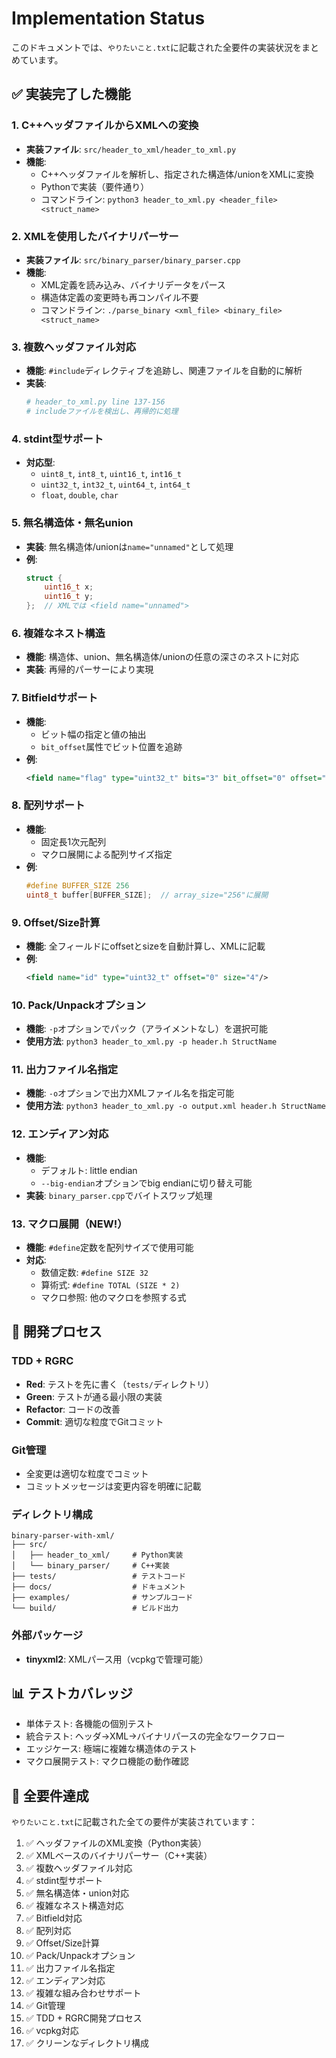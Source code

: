 # Implementation Status

このドキュメントでは、`やりたいこと.txt`に記載された全要件の実装状況をまとめています。

## ✅ 実装完了した機能

### 1. C++ヘッダファイルからXMLへの変換
- **実装ファイル**: `src/header_to_xml/header_to_xml.py`
- **機能**:
  - C++ヘッダファイルを解析し、指定された構造体/unionをXMLに変換
  - Pythonで実装（要件通り）
  - コマンドライン: `python3 header_to_xml.py <header_file> <struct_name>`

### 2. XMLを使用したバイナリパーサー
- **実装ファイル**: `src/binary_parser/binary_parser.cpp`
- **機能**:
  - XML定義を読み込み、バイナリデータをパース
  - 構造体定義の変更時も再コンパイル不要
  - コマンドライン: `./parse_binary <xml_file> <binary_file> <struct_name>`

### 3. 複数ヘッダファイル対応
- **機能**: `#include`ディレクティブを追跡し、関連ファイルを自動的に解析
- **実装**: 
  ```python
  # header_to_xml.py line 137-156
  # includeファイルを検出し、再帰的に処理
  ```

### 4. stdint型サポート
- **対応型**: 
  - `uint8_t`, `int8_t`, `uint16_t`, `int16_t`
  - `uint32_t`, `int32_t`, `uint64_t`, `int64_t`
  - `float`, `double`, `char`

### 5. 無名構造体・無名union
- **実装**: 無名構造体/unionは`name="unnamed"`として処理
- **例**:
  ```c
  struct {
      uint16_t x;
      uint16_t y;
  };  // XMLでは <field name="unnamed">
  ```

### 6. 複雑なネスト構造
- **機能**: 構造体、union、無名構造体/unionの任意の深さのネストに対応
- **実装**: 再帰的パーサーにより実現

### 7. Bitfieldサポート
- **機能**: 
  - ビット幅の指定と値の抽出
  - `bit_offset`属性でビット位置を追跡
- **例**:
  ```xml
  <field name="flag" type="uint32_t" bits="3" bit_offset="0" offset="0" size="4"/>
  ```

### 8. 配列サポート
- **機能**: 
  - 固定長1次元配列
  - マクロ展開による配列サイズ指定
- **例**:
  ```c
  #define BUFFER_SIZE 256
  uint8_t buffer[BUFFER_SIZE];  // array_size="256"に展開
  ```

### 9. Offset/Size計算
- **機能**: 全フィールドにoffsetとsizeを自動計算し、XMLに記載
- **例**:
  ```xml
  <field name="id" type="uint32_t" offset="0" size="4"/>
  ```

### 10. Pack/Unpackオプション
- **機能**: `-p`オプションでパック（アライメントなし）を選択可能
- **使用方法**: `python3 header_to_xml.py -p header.h StructName`

### 11. 出力ファイル名指定
- **機能**: `-o`オプションで出力XMLファイル名を指定可能
- **使用方法**: `python3 header_to_xml.py -o output.xml header.h StructName`

### 12. エンディアン対応
- **機能**: 
  - デフォルト: little endian
  - `--big-endian`オプションでbig endianに切り替え可能
- **実装**: `binary_parser.cpp`でバイトスワップ処理

### 13. マクロ展開（NEW!）
- **機能**: `#define`定数を配列サイズで使用可能
- **対応**:
  - 数値定数: `#define SIZE 32`
  - 算術式: `#define TOTAL (SIZE * 2)`
  - マクロ参照: 他のマクロを参照する式

## 🔧 開発プロセス

### TDD + RGRC
- **Red**: テストを先に書く（`tests/`ディレクトリ）
- **Green**: テストが通る最小限の実装
- **Refactor**: コードの改善
- **Commit**: 適切な粒度でGitコミット

### Git管理
- 全変更は適切な粒度でコミット
- コミットメッセージは変更内容を明確に記載

### ディレクトリ構成
```
binary-parser-with-xml/
├── src/
│   ├── header_to_xml/     # Python実装
│   └── binary_parser/     # C++実装
├── tests/                 # テストコード
├── docs/                  # ドキュメント
├── examples/              # サンプルコード
└── build/                 # ビルド出力
```

### 外部パッケージ
- **tinyxml2**: XMLパース用（vcpkgで管理可能）

## 📊 テストカバレッジ

- 単体テスト: 各機能の個別テスト
- 統合テスト: ヘッダ→XML→バイナリパースの完全なワークフロー
- エッジケース: 極端に複雑な構造体のテスト
- マクロ展開テスト: マクロ機能の動作確認

## 🎯 全要件達成

`やりたいこと.txt`に記載された全ての要件が実装されています：

1. ✅ ヘッダファイルのXML変換（Python実装）
2. ✅ XMLベースのバイナリパーサー（C++実装）
3. ✅ 複数ヘッダファイル対応
4. ✅ stdint型サポート
5. ✅ 無名構造体・union対応
6. ✅ 複雑なネスト構造対応
7. ✅ Bitfield対応
8. ✅ 配列対応
9. ✅ Offset/Size計算
10. ✅ Pack/Unpackオプション
11. ✅ 出力ファイル名指定
12. ✅ エンディアン対応
13. ✅ 複雑な組み合わせサポート
14. ✅ Git管理
15. ✅ TDD + RGRC開発プロセス
16. ✅ vcpkg対応
17. ✅ クリーンなディレクトリ構成